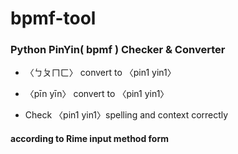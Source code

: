# bpmf-tool
### Python PinYin( bpmf ) Checker & Converter

- 〈ㄅㄆㄇㄈ〉 convert to 〈pin1 yin1〉

- 〈pīn yīn〉 convert to 〈pin1 yin1〉

-  Check 〈pin1 yin1〉spelling and context correctly

#### according to Rime input method form
